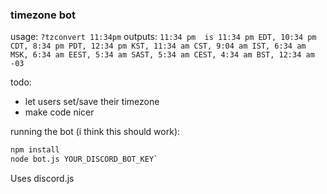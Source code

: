 ### timezone bot
usage:
`?tzconvert 11:34pm`
outputs:
`11:34 pm  is
            11:34 pm EDT, 10:34 pm CDT, 8:34 pm PDT, 12:34 pm KST, 11:34 am CST, 9:04 am IST, 6:34 am MSK, 6:34 am EEST, 5:34 am SAST, 5:34 am CEST, 4:34 am BST, 12:34 am -03`

todo: 
 - let users set/save their timezone
 - make code nicer

running the bot (i think this should work):
```bash
npm install
node bot.js YOUR_DISCORD_BOT_KEY`
```

Uses discord.js
